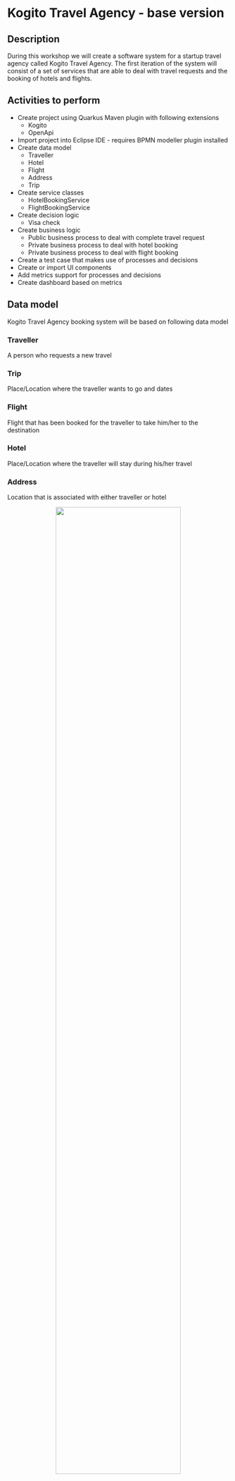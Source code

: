 # Kogito Travel Agency - base version

## Description

During this workshop we will create a software system for a startup travel agency called Kogito Travel Agency. The first
iteration of the system will consist of a set of services that are able to deal with travel requests and the booking of
hotels and flights.

## Activities to perform

* Create project using Quarkus Maven plugin with following extensions
    * Kogito
    * OpenApi
* Import project into Eclipse IDE - requires BPMN modeller plugin installed
* Create data model
    * Traveller
    * Hotel
    * Flight
    * Address
    * Trip
* Create service classes
    * HotelBookingService
    * FlightBookingService
* Create decision logic
    * Visa check
* Create business logic
    * Public business process to deal with complete travel request
    * Private business process to deal with hotel booking
    * Private business process to deal with flight booking
* Create a test case that makes use of processes and decisions
* Create or import UI components
* Add metrics support for processes and decisions
* Create dashboard based on metrics

## Data model

Kogito Travel Agency booking system will be based on following data model

### Traveller

A person who requests a new travel

### Trip

Place/Location where the traveller wants to go and dates

### Flight

Flight that has been booked for the traveller to take him/her to the destination

### Hotel

Place/Location where the traveller will stay during his/her travel

### Address

Location that is associated with either traveller or hotel

<p align="center"><img width=75%  src="docs/images/datamodel.png"></p>

## Decision logic

The decision logic will be implemented as a decision table. The logic will be responsible for verifying whether a given
traveller requires a visa to enter a given country or not. The decision logic reason over the following data/facts

* Destination that the traveller wants to go - country
* Nationality of the traveller
* Length of the stay

The result will be “yes” or “no”.

<p align="center"><img width="100%" src="docs/images/decisiontable.png"></p>

## Business logic

Business logic will be based on business processes

Public process that will be responsible for orchestrating complete travel request

<p align="center"><img width=100% src="docs/images/travels-process.png"></p>

Private process that will be responsible for booking a hotel.

<p align="center"><img width=50% src="docs/images/book-hotel-process.png"></p>

Private process that will be responsible for booking a flight.

<p align="center"><img width=50% src="docs/images/book-flight-process.png"></p>

## Services

There will be services implemented to carry on the hotel and flight booking. Implementation will be a CDI beans that
will have hard coded logic to return a booked flight or hotel.

* org.acme.travels.service.HotelBookingService
* org.acme.travels.service.FlightBookingService

## Try out the complete service

### Installing and Running

#### Prerequisites

You will need:

* Java 11+ installed
* Environment variable JAVA_HOME set accordingly
* Maven 3.8.6+ installed

When using native image compilation, you will also need:

* GraalVM 20 installed
* Environment variable GRAALVM_HOME set accordingly
* Note that GraalVM native image compilation typically requires other packages (glibc-devel, zlib-devel and gcc) to be
  installed too, please refer to GraalVM installation documentation for more details.

#### Compile and Run in Local Dev Mode

```sh
mvn clean package quarkus:dev
```

NOTE: With dev mode of Quarkus you can take advantage of hot reload for business assets like processes, rules and
decision
tables and java code. No need to redeploy or restart your running application.

#### Compile and Run using Local Native Image

Note that this requires GRAALVM_HOME to point to a valid GraalVM installation

```sh
mvn clean package -Pnative
```

To run the generated native executable, generated in `target/`, execute

```sh
./target/kogito-travel-agency-{version}-runner
```

## User interface

Kogito Travel Agency comes with basic UI that allows to

### Plan new trips

<p align="center"><img width=75% height=75% src="docs/images/new-trip.png"></p>

### List currently opened travel requests

<p align="center"><img width=75% height=75% src="docs/images/list-trips.png"></p>

### Show details of selected travel request

<p align="center"><img width=75% height=75% src="docs/images/trip-details.png"></p>

### Show active tasks of selected travel request

<p align="center"><img width=75% height=75% src="docs/images/tasks.png"></p>

### Cancel selected travel request

To start Kogito Travel Agency UI just point your browser to [http://localhost:8080](http://localhost:8080)

## REST API

Once the service is up and running, you can use the following examples to interact with the service.

### POST /travels

Send travel that requires does not require visa

```sh
curl -H "Content-Type: application/json" -H "Accept: application/json" -X POST http://localhost:8080/travels -d @- << EOF
{
  "traveller" : {
    "firstName" : "John",
    "lastName" : "Doe",
    "email" : "john.doe@example.com",
    "nationality" : "American",
    "address" : {
      "street" : "main street",
      "city" : "Boston",
      "zipCode" : "10005",
      "country" : "US"
    }
  },
  "trip" : {
    "city" : "New York",
    "country" : "US",
    "begin" : "2019-12-10T00:00:00.000+02:00",
    "end" : "2019-12-15T00:00:00.000+02:00"
  }
}
EOF

```

This will directly go to 'ConfirmTravel' user task.

Send travel request that requires does require visa

```sh
curl -H "Content-Type: application/json" -H "Accept: application/json" -X POST http://localhost:8080/travels -d @- << EOF
{
  "traveller" : {
    "firstName" : "Jan",
    "lastName" : "Kowalski",
    "email" : "jan.kowalski@example.com",
    "nationality" : "Polish",
    "address" : {
      "street" : "polna",
      "city" : "Krakow",
      "zipCode" : "32000",
      "country" : "Poland"
    }
  },
  "trip" : {
    "city" : "New York",
    "country" : "US",
    "begin" : "2019-12-10T00:00:00.000+02:00",
    "end" : "2019-12-15T00:00:00.000+02:00"
  }
}
EOF
```

This will stop at 'VisaApplication' user task.

### GET /travels

Returns list of travel requests currently active:

```sh
curl -X GET http://localhost:8080/travels
```

As response an array of travels is returned.

### GET /travels/{id}

Returns travel request with given id (if active):

```sh
curl -X GET http://localhost:8080/travels/{uuid}
```

As response a single travel request is returned if found, otherwise 404 Not Found is returned.

### DELETE /travels/{id}

Cancels travel request with given id

```sh
curl -X DELETE http://localhost:8080/travels/{uuid}
```

### GET /travels/{id}/tasks

Returns currently assigned user tasks for give travel request:

```sh
curl -X GET http://localhost:8080/travels/{uuid}/tasks
```

### GET /travels/{id}/VisaApplication/{taskId}

Returns visa application task information:

```sh
curl -X GET http://localhost:8080/travels/{uuid}/VisaApplication/{task-uuid}
```

### POST /travels/{id}/VisaApplication/{taskId}

Complete visa application task by sending a valid URL to the VISA document stored in any cloud provider:

```sh
curl -H "Content-Type: application/json" -H "Accept: application/json" -X POST http://localhost:8080/travels/{uuid}/VisaApplication/{task-uuid} -d '{"visaApplication": "https://mydrive.example.com/JanVisaApplicationForm.pdf"}'
```

### GET /travels/{id}/ConfirmTravel/{taskId}

Returns travel (hotel, flight) task information required for confirmation:

```sh
curl -X GET http://localhost:8080/travels/{uuid}/ConfirmTravel/{task-uuid}
```

### POST /travels/{id}/ConfirmTravel/{taskId}

Completes confirms travel task - meaning confirms (and completes) the travel request

```sh
curl -H "Content-Type: application/json" -H "Accept: application/json" -X POST http://localhost:8080/travels/{uuid}/ConfirmTravel/{task-uuid} -d '{}'
```

## Known issues
